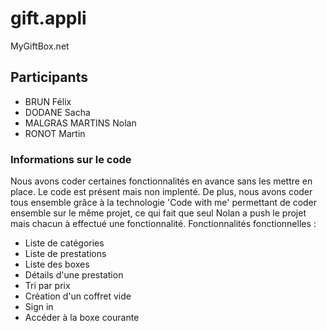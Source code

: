# gift.appli
MyGiftBox.net
## Participants
- BRUN Félix
- DODANE Sacha
- MALGRAS MARTINS Nolan
- RONOT Martin
### Informations sur le code
Nous avons coder certaines fonctionnalités en avance sans les mettre en place. Le code est présent mais non implenté.
De plus, nous avons coder tous ensemble grâce à la technologie 'Code with me' permettant de coder ensemble sur le même projet, ce qui fait que seul Nolan a push le projet mais chacun à effectué une fonctionnalité.
Fonctionnalités fonctionnelles :
- Liste de catégories
- Liste de prestations
- Liste des boxes
- Détails d'une prestation
- Tri par prix
- Création d'un coffret vide
- Sign in
- Accéder à la boxe courante
